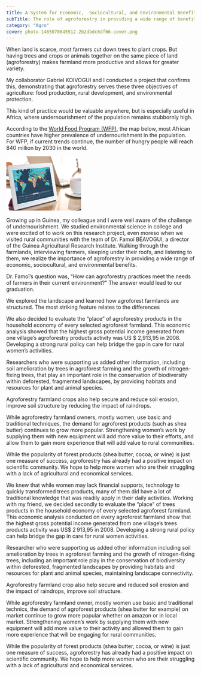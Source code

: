 ```yaml
---
title: A System for Economic,  Sociocultural, and Environmental Benefits
subTitle: The role of agroforestry in providing a wide range of benefits
category: "Agro"
cover: photo-1465070845512-2b2dbdc6df66-cover.png
---
```


When land is scarce, most farmers cut down trees to plant crops. But having trees and crops or animals together on the same piece of land (agroforestry) makes farmland more productive and allows for greater variety.

My collaborator Gabriel KOIVOGUI and I conducted a project that confirms this, demonstrating that agroforestry serves these three objectives of agriculture: food production, rural development, and environmental protection.

This kind of practice would be valuable anywhere, but is especially useful in Africa, where undernourishment of the population remains stubbornly high.

According to the <a href="https://www.wfp.org/publications/hunger-map-2020/" target="_blank">World Food Program (WFP)</a>, the map below, most African countries have higher prevalence of undernourishment in the population. For WFP, if current trends continue, the number of hungry people will reach 840 million by 2030 in the world.

![test](./33893097-e5a70c34-df5a-11e7-8f5e-40e05762dd67700b.png)

Growing up in Guinea, my colleague and I were well aware of the challenge of undernourishment. We studied environmental science in college and were excited of to work on this research project, even moreso when we visited rural communities with the team of Dr. Famoï BÉAVOGUI, a director of the Guinea Agricultural Research Institute. Walking through the farmlands, interviewing farmers, sleeping under their roofs, and listening to them, we realize the importance of agroforestry in providing a wide range of economic, sociocultural, and environmental benefits.

Dr. Famoï’s question was, “How can agroforestry practices meet the needs of farmers in their current environment?” The answer would lead to our graduation.

We explored the landscape and learned how agroforest farmlands are structured. The most striking feature relates to the differences

We also decided to evaluate the “place” of agroforestry products in the household economy of every selected agroforest farmland. This economic analysis showed that the highest gross potential income generated from one village’s agroforestry products activity was US $ 2,913,95 in 2008. Developing a strong rural policy can help bridge the gap in care for rural women’s activities.

Researchers who were supporting us added other information, including soil amelioration by trees in agroforest farming and the growth of nitrogen-fixing trees, that play an important role in the conservation of biodiversity within deforested, fragmented landscapes, by providing habitats and resources for plant and animal species.

Agroforestry farmland crops also help secure and reduce soil erosion, improve soil structure by reducing the impact of raindrops.

While agroforestry farmland owners, mostly women, use basic and traditional techniques, the demand for agroforest products (such as shea butter) continues to grow more popular. Strengthening women’s work by supplying them with new equipment will add more value to their efforts, and allow them to gain more experience that will add value to rural communities.

While the popularity of forest products (shea butter, cocoa, or wine) is just one measure of success, agroforestry has already had a positive impact on scientific community. We hope to help more women who are their struggling with a lack of agricultural and economical services.

We knew that while women may lack financial supports, technology to quickly transformed trees products, many of them did have a lot of traditional knowledge that was readily apply in their daily activities. Working with my friend, we decided secondly to evaluate the “place” of trees products in the household economy of every selected agroforest farmland. This economic analysis conducted on every agroforest farmland show that the highest gross potential income generated from one village’s trees products activity was US$ 2 913,95 in 2008. Developing a strong rural policy can help bridge the gap in care for rural women activities.

Researcher who were supporting us added other information including soil amelioration by trees in agroforest farming and the growth of nitrogen-fixing trees, including an important role play in the conservation of biodiversity within deforested, fragmented landscapes by providing habitats and resources for plant and animal species, maintaining landscape connectivity.

Agroforestry farmland crop also help secure and reduced soil erosion and the impact of raindrops, improve soil structure.

While agroforestry farmland owner, mostly women use basic and traditional technics, the demand of agroforest products (shea butter for example) on market continue to grow more popular whether on amazon or in local market. Strengthening women’s work by supplying them with new equipment will add more value to their activity and allowed them to gain more experience that will be engaging for rural communities.

While the popularity of forest products (shea butter, cocoa, or wine) is just one measure of success, agroforestry has already had a positive impact on scientific community. We hope to help more women who are their struggling with a lack of agricultural and economical services.
